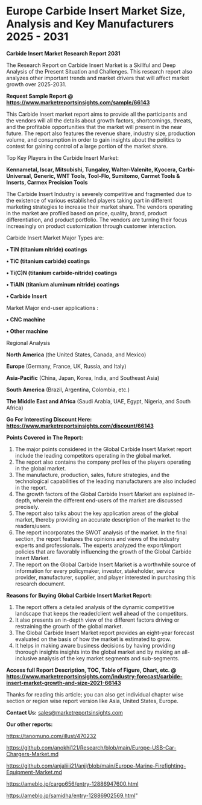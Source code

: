 # Europe Carbide Insert Market Size, Analysis and Key Manufacturers 2025 - 2031

<strong>Carbide Insert Market Research Report 2031</strong>

The Research Report on Carbide Insert Market is a Skillful and Deep Analysis of the Present Situation and Challenges. This research report also analyzes other important trends and market drivers that will affect market growth over 2025-2031.

<strong>Request Sample Report @ <a href=https://www.marketreportsinsights.com/sample/66143>https://www.marketreportsinsights.com/sample/66143</a></strong>

This Carbide Insert market report aims to provide all the participants and the vendors will all the details about growth factors, shortcomings, threats, and the profitable opportunities that the market will present in the near future. The report also features the revenue share, industry size, production volume, and consumption in order to gain insights about the politics to contest for gaining control of a large portion of the market share.

Top Key Players in the Carbide Insert Market:

<strong>Kennametal, Iscar, Mitsubishi, Tungaloy, Walter-Valenite, Kyocera, Carbi-Universal, Generic, WNT Tools, Tool-Flo, Sumitomo, Carmet Tools & Inserts, Carmex Precision Tools</strong>

The Carbide Insert Industry is severely competitive and fragmented due to the existence of various established players taking part in different marketing strategies to increase their market share. The vendors operating in the market are profiled based on price, quality, brand, product differentiation, and product portfolio. The vendors are turning their focus increasingly on product customization through customer interaction.

Carbide Insert Market Major Types are:

<strong>• TiN (titanium nitride) coatings

• TiC (titanium carbide) coatings

• Ti(C)N (titanium carbide-nitride) coatings

• TiAlN (titanium aluminum nitride) coatings

• Carbide Insert</strong>

Market Major end-user applications :

<strong>• CNC machine

• Other machine</strong>

Regional Analysis

</u><strong><b>North America</b></strong> (the United States, Canada, and Mexico)

<strong><b>Europe </b></strong>(Germany, France, UK, Russia, and Italy)

<strong><b>Asia-Pacific</b></strong> (China, Japan, Korea, India, and Southeast Asia)

<strong><b>South America</b></strong> (Brazil, Argentina, Colombia, etc.)

<strong><b>The Middle East and Africa</b></strong> (Saudi Arabia, UAE, Egypt, Nigeria, and South Africa)

<strong>Go For Interesting Discount Here: <a href=https://www.marketreportsinsights.com/discount/66143>https://www.marketreportsinsights.com/discount/66143</a></strong>

<strong>Points Covered in The Report:</strong>
<ol>
  <li>The major points considered in the Global Carbide Insert Market report include the leading competitors operating in the global market.</li>
  <li>The report also contains the company profiles of the players operating in the global market.</li>
  <li>The manufacture, production, sales, future strategies, and the technological capabilities of the leading manufacturers are also included in the report.</li>
  <li>The growth factors of the Global Carbide Insert Market are explained in-depth, wherein the different end-users of the market are discussed precisely.</li>
  <li>The report also talks about the key application areas of the global market, thereby providing an accurate description of the market to the readers/users.</li>
  <li>The report incorporates the SWOT analysis of the market. In the final section, the report features the opinions and views of the industry experts and professionals. The experts analyzed the export/import policies that are favorably influencing the growth of the Global Carbide Insert Market.</li>
  <li>The report on the Global Carbide Insert Market is a worthwhile source of information for every policymaker, investor, stakeholder, service provider, manufacturer, supplier, and player interested in purchasing this research document.</li>
</ol>
<strong>Reasons for Buying Global Carbide Insert Market Report:</strong>

<ol>
  <li>The report offers a detailed analysis of the dynamic competitive landscape that keeps the reader/client well ahead of the competitors.</li>
  <li>It also presents an in-depth view of the different factors driving or restraining the growth of the global market.</li>
  <li>The Global Carbide Insert Market report provides an eight-year forecast evaluated on the basis of how the market is estimated to grow.</li>
  <li>It helps in making aware business decisions by having providing thorough insights insights into the global market and by making an all-inclusive analysis of the key market segments and sub-segments.</li>
</ol>
<strong>Access full Report Description, TOC, Table of Figure, Chart, etc. @ <a href=https://www.marketreportsinsights.com/industry-forecast/carbide-insert-market-growth-and-size-2021-66143>https://www.marketreportsinsights.com/industry-forecast/carbide-insert-market-growth-and-size-2021-66143</a></strong>


Thanks for reading this article; you can also get individual chapter wise section or region wise report version like Asia, United States, Europe.

<strong>Contact Us:</strong>
sales@marketreportsinsights.com

<strong>Our other reports:</strong>

<a href=https://tanomuno.com/illust/470232>https://tanomuno.com/illust/470232</a>

<a href=https://github.com/anokhi121/Research/blob/main/Europe-USB-Car-Chargers-Market.md>https://github.com/anokhi121/Research/blob/main/Europe-USB-Car-Chargers-Market.md</a>

<a href=https://github.com/anjaliiii21/anjj/blob/main/Europe-Marine-Firefighting-Equipment-Market.md>https://github.com/anjaliiii21/anjj/blob/main/Europe-Marine-Firefighting-Equipment-Market.md</a>

<a href=https://ameblo.jp/cargo656/entry-12886947600.html>https://ameblo.jp/cargo656/entry-12886947600.html</a>

<a href=https://ameblo.jp/samidha/entry-12886902569.html>https://ameblo.jp/samidha/entry-12886902569.html</a>"
